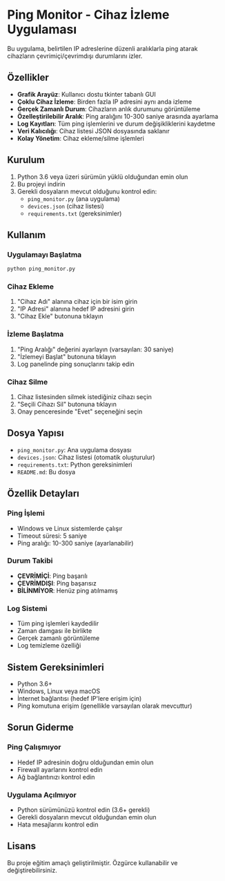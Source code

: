 # Ping Monitor - Cihaz İzleme Uygulaması

Bu uygulama, belirtilen IP adreslerine düzenli aralıklarla ping atarak cihazların çevrimiçi/çevrimdışı durumlarını izler.

## Özellikler

- **Grafik Arayüz**: Kullanıcı dostu tkinter tabanlı GUI
- **Çoklu Cihaz İzleme**: Birden fazla IP adresini aynı anda izleme
- **Gerçek Zamanlı Durum**: Cihazların anlık durumunu görüntüleme
- **Özelleştirilebilir Aralık**: Ping aralığını 10-300 saniye arasında ayarlama
- **Log Kayıtları**: Tüm ping işlemlerini ve durum değişikliklerini kaydetme
- **Veri Kalıcılığı**: Cihaz listesi JSON dosyasında saklanır
- **Kolay Yönetim**: Cihaz ekleme/silme işlemleri

## Kurulum

1. Python 3.6 veya üzeri sürümün yüklü olduğundan emin olun
2. Bu projeyi indirin
3. Gerekli dosyaların mevcut olduğunu kontrol edin:
   - `ping_monitor.py` (ana uygulama)
   - `devices.json` (cihaz listesi)
   - `requirements.txt` (gereksinimler)

## Kullanım

### Uygulamayı Başlatma
```bash
python ping_monitor.py
```

### Cihaz Ekleme
1. "Cihaz Adı" alanına cihaz için bir isim girin
2. "IP Adresi" alanına hedef IP adresini girin
3. "Cihaz Ekle" butonuna tıklayın

### İzleme Başlatma
1. "Ping Aralığı" değerini ayarlayın (varsayılan: 30 saniye)
2. "İzlemeyi Başlat" butonuna tıklayın
3. Log panelinde ping sonuçlarını takip edin

### Cihaz Silme
1. Cihaz listesinden silmek istediğiniz cihazı seçin
2. "Seçili Cihazı Sil" butonuna tıklayın
3. Onay penceresinde "Evet" seçeneğini seçin

## Dosya Yapısı

- `ping_monitor.py`: Ana uygulama dosyası
- `devices.json`: Cihaz listesi (otomatik oluşturulur)
- `requirements.txt`: Python gereksinimleri
- `README.md`: Bu dosya

## Özellik Detayları

### Ping İşlemi
- Windows ve Linux sistemlerde çalışır
- Timeout süresi: 5 saniye
- Ping aralığı: 10-300 saniye (ayarlanabilir)

### Durum Takibi
- **ÇEVRİMİÇİ**: Ping başarılı
- **ÇEVRİMDIŞI**: Ping başarısız
- **BİLİNMİYOR**: Henüz ping atılmamış

### Log Sistemi
- Tüm ping işlemleri kaydedilir
- Zaman damgası ile birlikte
- Gerçek zamanlı görüntüleme
- Log temizleme özelliği

## Sistem Gereksinimleri

- Python 3.6+
- Windows, Linux veya macOS
- İnternet bağlantısı (hedef IP'lere erişim için)
- Ping komutuna erişim (genellikle varsayılan olarak mevcuttur)

## Sorun Giderme

### Ping Çalışmıyor
- Hedef IP adresinin doğru olduğundan emin olun
- Firewall ayarlarını kontrol edin
- Ağ bağlantınızı kontrol edin

### Uygulama Açılmıyor
- Python sürümünüzü kontrol edin (3.6+ gerekli)
- Gerekli dosyaların mevcut olduğundan emin olun
- Hata mesajlarını kontrol edin

## Lisans

Bu proje eğitim amaçlı geliştirilmiştir. Özgürce kullanabilir ve değiştirebilirsiniz.


